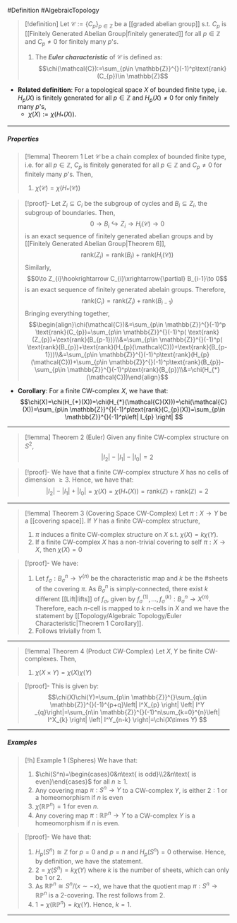 #Definition #AlgebraicTopology 

> [!definition]
> Let $\mathcal{C}:=\{ C_{p} \}_{p\in \mathbb{Z}}$ be a [[graded abelian group]] s.t. $C_{p}$ is [[Finitely Generated Abelian Group|finitely generated]] for all $p\in \mathbb{Z}$ and $C_{p}\neq 0$ for finitely many $p$'s.
> 1. The ***Euler characteristic*** of $\mathcal{C}$ is defined as: $$\chi(\mathcal{C}):=\sum_{p\in \mathbb{Z}}^{}(-1)^p\text{rank}(C_{p})\in \mathbb{Z}$$
- **Related definition**: For a topological space $X$ of bounded finite type, i.e. $H_{p}(X)$ is finitely generated for all $p\in \mathbb{Z}$ and $H_{p}(X)\neq 0$ for only finitely many $p$'s, 
	- $\chi(X):=\chi(H_{*}(X))$.
---
##### Properties
> [!lemma] Theorem 1
> Let $\mathcal{C}$ be a chain complex of bounded finite type, i.e. for all $p\in \mathbb{Z}$, $C_{p}$ is finitely generated for all $p\in \mathbb{Z}$ and $C_{p}\neq 0$ for finitely many $p$'s. Then, 
> 1. $\chi(\mathcal{C})=\chi(H_{*}(\mathcal{C}))$

> [!proof]-
> Let $Z_{i}\subseteq C_{i}$ be the subgroup of cycles and $B_{i}\subseteq Z_{i}$, the subgroup of boundaries. Then, $$ 0\to B_{i}\hookrightarrow Z_{i}\to H_{i}(\mathcal{C})\to 0$$is an exact sequence of finitely generated abelian groups and by [[Finitely Generated Abelian Group|Theorem 6]], $$\text{rank}(Z_{i})=\text{rank}(B_{i})+\text{rank}(H_{i}(\mathcal{C}))$$Similarly, $$0\to Z_{i}\hookrightarrow C_{i}\xrightarrow{\partial} B_{i-1}\to 0$$is an exact sequence of finitely generated abelain groups. Therefore, $$\text{rank}(C_{i})=\text{rank}(Z_{i})+\text{rank}(B_{i-1})$$Bringing everything together, $$\begin{align}\chi(\mathcal{C})&=\sum_{p\in \mathbb{Z}}^{}(-1)^p \text{rank}(C_{p})=\sum_{p\in \mathbb{Z}}^{}(-1)^p( \text{rank}(Z_{p})+\text{rank}(B_{p-1}))\\&=\sum_{p\in \mathbb{Z}}^{}(-1)^p( \text{rank}(B_{p})+\text{rank}(H_{p}(\mathcal{C}))+\text{rank}(B_{p-1}))\\&=\sum_{p\in \mathbb{Z}}^{}(-1)^p\text{rank}(H_{p}(\mathcal{C}))+\sum_{p\in \mathbb{Z}}^{}(-1)^p\text{rank}(B_{p})-\sum_{p\in \mathbb{Z}}^{}(-1)^p\text{rank}(B_{p})\\&=\chi(H_{*}(\mathcal{C}))\end{align}$$
- **Corollary**: For a finite CW-complex $X$, we have that: $$\chi(X)=\chi(H_{*}(X))=\chi(H_{*}(\mathcal{C}(X)))=\chi(\mathcal{C}(X))=\sum_{p\in \mathbb{Z}}^{}(-1)^p\text{rank}(C_{p}(X))=\sum_{p\in \mathbb{Z}}^{}(-1)^p\left| I_{p} \right| $$
---
> [!lemma] Theorem 2 (Euler)
> Given any finite CW-complex structure on $S^{2}$, 
>  $$\left| I_{2} \right| -\left| I_{1} \right| -\left| I_{0} \right| =2$$

> [!proof]-
> We have that a finite CW-complex structure $X$ has no cells of dimension $\geq 3$. Hence, we have that: $$\left| I_{2} \right| -\left| I_{1} \right| +\left| I_{0} \right| =\chi(X)=\chi(H_{*}(X))=\text{rank}(\mathbb{Z})+\text{rank}(\mathbb{Z})=2$$
---
> [!lemma] Theorem 3 (Covering Space CW-Complex)
> Let $\pi:X\to Y$ be a [[covering space]]. If $Y$ has a finite CW-complex structure, 
> 1. $\pi$ induces a finite CW-complex structure on $X$ s.t. $\chi(X)=k\chi(Y)$.
> 2. If a finite CW-complex $X$ has a non-trivial covering to self $\pi:X\to X$, then $\chi(X)=0$

> [!proof]-
> We have:
> 1. Let $f_{\sigma}:B^n_{\sigma}\to Y^{(n)}$ be the characteristic map and $k$ be the \#sheets of the covering $\pi$. As $B^n_{\sigma}$ is simply-connected, there exist $k$ different [[Lift|lifts]] of $f_{\sigma}$, given by $f^{(1)}_{\sigma},\dots,f^{(k)}_{\sigma}:B^n_{\sigma}\to X^{(n)}$. Therefore, each $n$-cell is mapped to $k$ $n$-cells in $X$ and we have the statement by [[Topology/Algebraic Topology/Euler Characteristic|Theorem 1 Corollary]].
> 2. Follows trivially from 1.
---
> [!lemma] Theorem 4 (Product CW-Complex)
> Let $X,Y$ be finite CW-complexes. Then,
> 1. $\chi(X\times Y)=\chi(X)\chi(Y)$

> [!proof]-
> This is given by: $$\chi(X)\chi(Y)=\sum_{p\in \mathbb{Z}}^{}\sum_{q\in \mathbb{Z}}^{}(-1)^{p+q}\left| I^X_{p} \right| \left| I^Y _{q}\right|=\sum_{n\in \mathbb{Z}}^{}(-1)^n\sum_{k=0}^{n}\left| I^X_{k} \right| \left| I^Y_{n-k} \right|=\chi(X\times Y)  $$
---
##### Examples
> [!h] Example 1 (Spheres)
> We have that:
> 1. $\chi(S^n)=\begin{cases}0&n\text{ is odd}\\2&n\text{ is even}\end{cases}$ for all $n\geq 1$.
> 2. Any covering map $\pi:S^n\to Y$ to a CW-complex $Y$, is either $2:1$ or a homeomorphism if $n$ is even
> 3. $\chi(\mathbb{R}\mathbb{P}^n)=1$ for even $n$.
> 4. Any covering map $\pi:\mathbb{R}\mathbb{P}^n\to Y$ to a CW-complex $Y$ is a homeomorphism if $n$ is even.

> [!proof]-
> We have that: 
> 1. $H_{p}(S^n)\cong \mathbb{Z}$ for $p=0$ and $p=n$ and $H_{p}(S^n)=0$ otherwise. Hence, by definition, we have the statement.
> 2. $2=\chi(S^n)=k\chi(Y)$ where $k$ is the number of sheets, which can only be 1 or 2.
> 3. As $\mathbb{R}\mathbb{P}^n\cong S^n / (x\sim -x)$, we have that the quotient map $\pi:S^n\to \mathbb{R}\mathbb{P}^n$ is a $2$-covering. The rest follows from 2. 
> 4. $1=\chi(\mathbb{R}\mathbb{P}^n)=k\chi(Y)$. Hence, $k=1$. 
---

